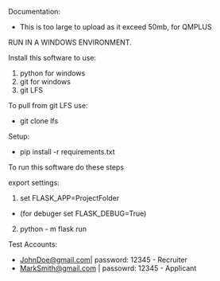 Documentation:
- This is too large to upload as it exceed 50mb, for QMPLUS

RUN IN A WINDOWS ENVIRONMENT.

Install this software to use:
1. python for windows
2. git for windows 
3. git LFS

To pull from git LFS use:
- git clone lfs

Setup:
- pip install -r requirements.txt 

To run this software do these steps

export settings:
1. set FLASK_APP=ProjectFolder
- (for debuger set FLASK_DEBUG=True)
2. python - m flask run

Test Accounts:
- JohnDoe@gmail.com| password: 12345 - Recruiter
- MarkSmith@gmail.com | passowrd: 12345 - Applicant
